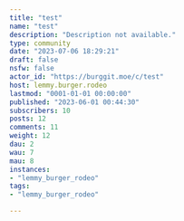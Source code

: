 ```yaml
---
title: "test" 
name: "test"
description: "Description not available."
type: community
date: "2023-07-06 18:29:21"
draft: false
nsfw: false
actor_id: "https://burggit.moe/c/test"
host: lemmy.burger.rodeo
lastmod: "0001-01-01 00:00:00"
published: "2023-06-01 00:44:30"
subscribers: 10
posts: 12
comments: 11
weight: 12
dau: 2
wau: 7
mau: 8
instances:
- "lemmy_burger_rodeo"
tags: 
- "lemmy_burger_rodeo"

---
```

